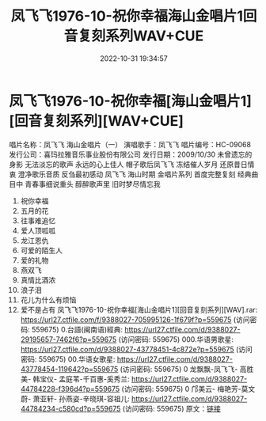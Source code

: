 ﻿---
title: 凤飞飞1976-10-祝你幸福海山金唱片1回音复刻系列WAV+CUE
date: 2022-10-31 19:34:57
categories: WAV车载音乐、镜像
tags: 华语中文
---
# 凤飞飞1976-10-祝你幸福[海山金唱片1][回音复刻系列][WAV+CUE]

唱片名称：凤飞飞 海山金唱片（一）
演唱歌手：凤飞飞
唱片编号：HC-09068
发行公司：喜玛拉雅音乐事业股份有限公司
发行日期：2009/10/30
未曾遗忘的身影 无法淡忘的歌声
永远的心上佳人 帽子歌后凤飞飞
冻结催人岁月 还原昔日情衷 澄净歌乐音质 反刍最初感动
凤飞飞 海山时期 金唱片系列 首度完整复刻
经典曲目中 青春事细说重头
醇醉歌声里 旧时梦尽情忘我
01. 祝你幸福
02. 五月的花
03. 往事难追忆
04. 爱人顶呱呱
05. 龙江恩仇
06. 可爱的陌生人
07. 爱的礼物
08. 燕双飞
09. 真情比酒浓
10. 浪子泪
11. 花儿为什么有烦恼
12. 爱不是占有
凤飞飞1976-10-祝你幸福[海山金唱片1][回音复刻系列][WAV].rar: https://url27.ctfile.com/f/9388027-705995126-1f679f?p=559675
(访问密码: 559675)
0.台語(闽南语)經典: https://url27.ctfile.com/d/9388027-29195657-7462f6?p=559675
(访问密码: 559675)
000.华语男歌星: https://url27.ctfile.com/d/9388027-43778451-4c872e?p=559675
(访问密码: 559675)
00.华语女歌星: https://url27.ctfile.com/d/9388027-43778454-119642?p=559675
(访问密码: 559675)
0 龙飘飘-凤飞飞- 高胜美- 韩宝仪- 孟庭苇-千百惠-奚秀兰: https://url27.ctfile.com/d/9388027-44784228-f396d4?p=559675
(访问密码: 559675)
0 邝美云- 梅艳芳-莫文蔚- 萧亚轩- 孙燕姿-辛晓琪-容祖儿: https://url27.ctfile.com/d/9388027-44784234-c580cd?p=559675
(访问密码: 559675)
原文：[链接](https://blog.sina.com.cn/s/blog_1647c7e7601031040.html)